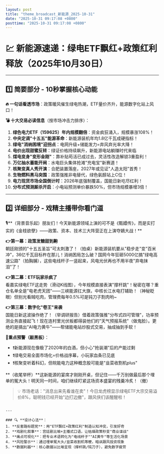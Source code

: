 ```yaml
---
layout: post
title: "theme_broadcast_新能源_2025-10-31"
date: "2025-10-31 09:17:08 +0800"
posttime: "2025-10-31 09:17:08 +0800"
---
```


# 💹 新能源速递：绿电ETF飘红+政策红利释放（2025年10月30日）

---

## 1️⃣ **简要部分 - 10秒掌握核心动能**
**🔥 一句话看透市场**：政策暖风催生绿电热潮，ETF量价齐升，能源数字化站上风口！

**💣 十大交易必读信息**（按市场冲击力排序）：
1. **绿色电力ETF（159625）年内规模翻倍**：资金疯狂涌入，规模暴涨108%！
2. **中央定调"十五五"能源革命**：新能源装机年均1.8亿千瓦成硬指标！
3. **绿电"消纳困境"迎拐点**：电网升级+储能发力=弃风弃光率大降！
4. **电价出现甜蜜反转**：绿证价格持续飙升，新能源电站躺赚时代来临
5. **煤电变身"变形金刚"**：靠补贴苟活已成过去，灵活性改造解锁3重盈利！
6. **万亿抽水蓄能开闸**：水电巨头集体抢滩"充电宝"新赛道！
7. **核聚变真人秀开演**：合肥装置落座，2027年或见证"人造太阳"首秀！
8. **生物燃料黑马突围**：政策强推非电替代，绿色氨醇站上C位！
9. **电力现货市场全国倒计时**：2026年底强制覆盖，国能日新吃尽红利！
10. **分布式预测厮杀开启**：小电站预测单价暴跌50%，但市场规模暴增3倍！

---

## 2️⃣ **详细部分 - 戏精主播带你看门道**
🎙️**（背景音乐起）朋友们！今天新能源领域上演的可不是《甄嬛传》，而是实打实的《金枝欲孽》——政策、资本、技术三大阵营正在上演夺嫡大战！**

**👉第一幕：政策发糖甜到齁**  
朝廷刚颁的"十五五圣旨"可太刺激了！（拍桌）新能源装机要从"稳步走"变"百米冲"，36亿千瓦目标杵在那儿！消纳困局怎么破？国网今年狂砸5000亿搞"绿电高速公路"（拍胸脯），这些电线杆子一竖起来，风电光伏再也不用半夜"弃电抹泪"了！  

**👉第二幕：ETF玩家杀疯了**  
看嘉实绿电ETF这走势（滑动K线图），今年规模直接表演"撑杆跳"！秘密在哪？重仓名单全是"电老虎天团"——三峡能源扛大旗，中核长江水电打辅助！（神秘眨眼）但别光看贼吃肉，管理费每年0.5%可是钝刀子割肉哟~  

**👉第三幕：数字化"卷王"来袭**  
国能日新这波操作绝了！（举调研报告）借着政策强推"分布式四可管理"，功率预测业务直接起飞！现在连村里光伏板都得装他们的"天气预报系统"（做鬼脸）。更绝的是搞出"AI电力黄牛"——帮储能电站炒股式交易，抽成抽到手软！  

**🎯重点预警（敲黑板）**：  
- ❗新能源现在像极了2020年的白酒，但小心"抢装潮"后的产能过剩  
- ❗绿电交易全面市场化=价格战序幕，小玩家血条已见底  
- ❗核聚变听着科幻，但皖能电力这种概念股可能是"韭菜收割机plus"  

**（收尾举杯）**这新能源的宴席才刚刚开桌，但记住——千万别做最后那个埋单的冤大头！明天同一时间，咱们继续盯紧这场资本盛宴的残羹冷炙！（撤）  

> 💡 市场老话："消息出来先看谁在卖"！今日龙虎榜显示绿电ETF大宗交易溢价8%，聪明钱已经开始"边打边撤"，跟风侠们该醒醒啦！
```  

---

### 🔍 **设计心法**：
1. **反套路标题党**：用"ETF飘红+政策红利"制造认知冲突，引发好奇  
2. **戏剧化叙事**：宫廷剧比喻+主播式口语，让枯燥政策秒变"商业谍战"  
3. **痛点可视化**：把专业术语转化为"电线杆子""AI黄牛"等生活化场景  
4. **风险警示**：通过埋单冤大头/韭菜收割机等梗，暗讽跟风投资现象  
5. **数据利器**：核心数据以比喻呈现（撑杆跳/钝刀子），避免数字疲劳